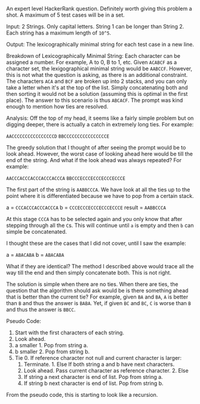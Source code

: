 An expert level HackerRank question. Definitely worth giving this problem a
shot. A maximum of 5 test cases will be in a set.

Input:
2 Strings. Only capital letters. String 1 can be longer than String 2. Each
string has a maximum length of `10^5`. 

Output:
The lexicographically minimal string for each test case in a new line.

Breakdown of Lexicographically Minimal String:
Each character can be assigned a number. For example, A to 0, B to 1, etc. Given
`ACABCF` as a character set, the lexigographical minimal string would be
`AABCCF`. However, this is not what the question is asking, as there is an
additional constraint. The characters `ACA` and `BCF` are broken up into 2
stacks, and you can only take a letter when it's at the top of the list. Simply
concatenating both and then sorting it would not be a solution (assuming this is
optimal in the first place). The answer to this scenario is thus `ABCACF`. The
prompt was kind enough to mention how ties are resolved.

Analysis:
Off the top of my head, it seems like a fairly simple problem but on digging
deeper, there is actually a catch in extremely long ties. For example:

`AACCCCCCCCCCCCCCCCD`
`BBCCCCCCCCCCCCCCCCE`

The greedy solution that I thought of after seeing the prompt would be to look
ahead. However, the worst case of looking ahead here would be till the end of
the string. And what if the look ahead was always repeated? For example:

`AACCCACCCACCCACCCACCCA`
`BBCCCECCCECCCECCCECCCE`

The first part of the string is `AABBCCCA`. We have look at all the ties up to
the point where it is differentiated because we have to pop from a certain
stack.

a = `CCCACCCACCCACCCA`
b = `CCCECCCECCCECCCECCCE`
result = `AABBCCCA`

At this stage `CCCA` has to be selected again and you only know that after
stepping through all the `C`s. This will continue until `a` is empty and then
`b` can simple be concatenated.

I thought these are the cases that I did not cover, until I saw the example:

a = `ABACABA`
b = `ABACABA`

What if they are identical? The method I described above would trace all the way
till the end and then simply concatenate both. This is not right.

The solution is simple when there are no ties. When there are ties, the question
that the algorithm should ask would be is there something ahead that is better
than the current tie? For example, given `BA` and `BA`, `A` is better than `B`
and thus the answer is `BABA`. Yet, if given `BC` and `BC`, `C` is worse than
`B` and thus the answer is `BBCC`.

Pseudo Code:
1. Start with the first characters of each string.
2. Look ahead.
  1. a smaller
    1. Pop from string a.
  2. b smaller
    2. Pop from string b.
  3. Tie 
    0. If reference character not null and current character is larger:
      1. Terminate.
    1. Else If both string a and b have next characters.
      1. Look ahead. Pass current character as reference character.
    2. Else
      1. If string a next character is end of list. Pop from string a.
      2. If string b next character is end of list. Pop from string b.

From the pseudo code, this is starting to look like a recursion.

